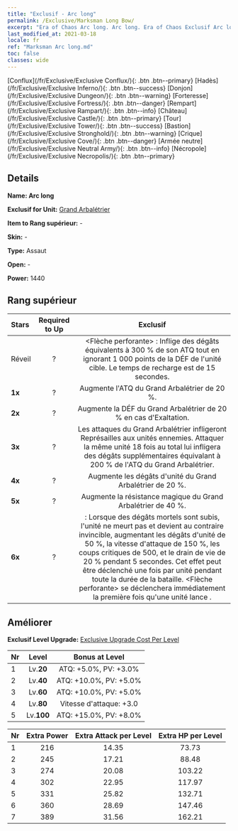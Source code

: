 ```yaml
---
title: "Exclusif - Arc long"
permalink: /Exclusive/Marksman Long Bow/
excerpt: "Era of Chaos Arc long. Arc long. Era of Chaos Exclusif Arc long. Grand Arbalétrier Exclusif."
last_modified_at: 2021-03-18
locale: fr
ref: "Marksman Arc long.md"
toc: false
classes: wide
---
```

 [Conflux](/fr/Exclusive/Exclusive Conflux/){: .btn .btn--primary} [Hadès](/fr/Exclusive/Exclusive Inferno/){: .btn .btn--success} [Donjon](/fr/Exclusive/Exclusive Dungeon/){: .btn .btn--warning} [Forteresse](/fr/Exclusive/Exclusive Fortress/){: .btn .btn--danger} [Rempart](/fr/Exclusive/Exclusive Rampart/){: .btn .btn--info} [Château](/fr/Exclusive/Exclusive Castle/){: .btn .btn--primary} [Tour](/fr/Exclusive/Exclusive Tower/){: .btn .btn--success} [Bastion](/fr/Exclusive/Exclusive Stronghold/){: .btn .btn--warning} [Crique](/fr/Exclusive/Exclusive Cove/){: .btn .btn--danger} [Armée neutre](/fr/Exclusive/Exclusive Neutral Army/){: .btn .btn--info} [Nécropole](/fr/Exclusive/Exclusive Necropolis/){: .btn .btn--primary} 

## Details
 **Name: Arc long** 

 **Exclusif for Unit:** [Grand Arbalétrier](/fr/units/Marksman/) 

 **Item to Rang supérieur:** -

 **Skin:** -

 **Type:** Assaut

 **Open:** -

 **Power:** 1440

## Rang supérieur

  |     Stars    |  Required to Up | Exclusif |
  |:-------------|:---------------:|:---------------:|
  |  Réveil  | ? | <Flèche perforante> : Inflige des dégâts équivalents à 300 % de son ATQ tout en ignorant 1 000 points de la DÉF de l'unité cible. Le temps de recharge est de 15 secondes. |
  | **1x** <i class="fas fa-star"/> | ? | Augmente l'ATQ du Grand Arbalétrier de 20 %. |
  | **2x** <i class="fas fa-star"/> | ? | Augmente la DÉF du Grand Arbalétrier de 20 % en cas d'Exaltation. |
  | **3x** <i class="fas fa-star"/> | ? | Les attaques du Grand Arbalétrier infligeront Représailles aux unités ennemies. Attaquer la même unité 18 fois au total lui infligera des dégâts supplémentaires équivalant à 200 % de l'ATQ du Grand Arbalétrier. |
  | **4x** <i class="fas fa-star"/> | ? | Augmente les dégâts d'unité du Grand Arbalétrier de 20 %. |
  | **5x** <i class="fas fa-star"/> | ? | Augmente la résistance magique du Grand Arbalétrier de 40 %. |
  | **6x** <i class="fas fa-star"/> | ? | <Serment de mort> : Lorsque des dégâts mortels sont subis, l'unité ne meurt pas et devient au contraire invincible, augmentant les dégâts d'unité de 50 %, la vitesse d'attaque de 150 %, les coups critiques de 500, et le drain de vie de 20 % pendant 5 secondes. Cet effet peut être déclenché une fois par unité pendant toute la durée de la bataille. <Flèche perforante> se déclenchera immédiatement la première fois qu'une unité lance <Serment de mort>. |


## Améliorer
 **Exclusif Level Upgrade:** [Exclusive Upgrade Cost Per Level](/Exclusive/ExclusiveUpgradeCostPerLevel/)

  |  Nr  |   Level  | Bonus at Level |
  |:-----|:--------:|:--------------:|
  | 1 | Lv.**20** | ATQ: +5.0%, PV: +3.0% |
  | 2 | Lv.**40** | ATQ: +10.0%, PV: +5.0% |
  | 3 | Lv.**60** | ATQ: +10.0%, PV: +5.0% |
  | 4 | Lv.**80** | Vitesse d'attaque: +3.0 |
  | 5 | Lv.**100** | ATQ: +15.0%, PV: +8.0% |


  |  Nr  |  Extra Power | Extra Attack per Level | Extra HP per Level |
  |:-----|:--------:|:--------:|:--------:|
  | 1 | 216 | 14.35 | 73.73 |
  | 2 | 245 | 17.21 | 88.48 |
  | 3 | 274 | 20.08 | 103.22 |
  | 4 | 302 | 22.95 | 117.97 |
  | 5 | 331 | 25.82 | 132.71 |
  | 6 | 360 | 28.69 | 147.46 |
  | 7 | 389 | 31.56 | 162.21 |



